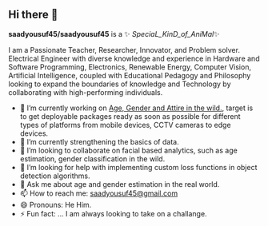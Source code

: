 ## Hi there 👋


**saadyousuf45/saadyousuf45** is a ✨ _SpeciaL_KinD_of_AniMal_✨ 

I am a Passionate Teacher, Researcher, Innovator, and Problem solver. Electrical Engineer with diverse
knowledge and experience in Hardware and Software Programming, Electronics, Renewable Energy,
Computer Vision, Artificial Intelligence, coupled with Educational Pedagogy and Philosophy looking to
expand the boundaries of knowledge and Technology by collaborating with high-performing individuals.

- 🔭 I’m currently working on [Age, Gender and Attire in the wild.](https://github.com/saadyousuf45/Age-Attire-Gender-Detection-and-Classification), target is to get deployable packages ready as soon as possible for different types of platforms from mobile devices, CCTV cameras to edge devices. 
- 🌱 I’m currently strengthening the basics of data.
- 👯 I’m looking to collaborate on facial based analytics, such as age estimation, gender classification in the wild. 
- 🤔 I’m looking for help with implementing custom loss functions in object detection algorithms.
- 💬 Ask me about age and gender estimation in the real world.
- 📫 How to reach me: saadyousuf45@gmail.com
- 😄 Pronouns: He Him.
- ⚡ Fun fact: ... I am always looking to take on a challange.

